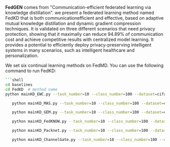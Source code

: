 **FedGEN** comes from "Communication-efficient federated learning via knowledge distillation". we present a federated learning method named FedKD that is both communicationefficient and effective, based on adaptive mutual knowledge distillation and dynamic gradient compression techniques. It is validated on three different scenarios that need privacy protection, showing that it maximally can reduce 94.89% of communication cost and achieve competitive results with centralized model learning. It provides a potential to efficiently deploy privacy-preserving intelligent systems in many scenarios, such as intelligent healthcare and personalization.



We set six continual learning methods on FedMD. You can use the following command to run FedKD:



~~~sh
```shell
cd baselines
cd FedKD  # method name
python mainKD_EWC.py --task_number=10 --class_number=100 --dataset=cifar100 ## deploy EWC

​	python mainKD_MAS.py --task_number=10 --class_number=100 --dataset=cifar100 ## deploy MAS

​	python mainKD_GEM.py --task_number=10 --class_number=100 --dataset=cifar100 ## deploy GEM

​	python mainKD_FedKNOW.py --task_number=10 --class_number=100 --dataset=cifar100 ## deploy FedKNOW

​	python mainKD_Packnet.py --task_number=10 --class_number=100 --dataset=cifar100 ## deploy Packet

​	python mainKD_ChannelGate.py --task_number=10 --class_number=100 --dataset=cifar100 ## deploy ChannelGate
~~~


